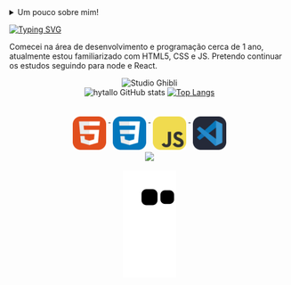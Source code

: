  <details>
 <summary>Um pouco sobre mim!
  
[![Typing SVG](https://readme-typing-svg.herokuapp.com/?color=800080&size=35&center=true&vCenter=true&width=1000&lines=HELLO,+MY+NAME+is+Hytallo+Sousa+Modesto;I'm+19+years+old;I+from+Brasil;Be+Welcome!+:%29)](https://git.io/typing-svg)
  
 Comecei na área de desenvolvimento e programação cerca de 1 ano, atualmente estou familiarizado com HTML5, CSS e JS. Pretendo continuar os estudos seguindo para node e React.
  
  
  <div align="center">
  
   ![Studio Ghibli](https://user-images.githubusercontent.com/104699641/192444433-8b739541-573c-4677-a93d-4dbddcbc7787.gif)   
 ![hytallo GitHub stats](https://github-readme-stats.vercel.app/api?username=hytallo36&show_icons=true&theme=radical) 
  [![Top Langs](https://github-readme-stats.vercel.app/api/top-langs/?username=hytallo36&layout=compact)](https://github.com/anuraghazra/github-readme-stats)
  </div>
<div align="center">
  <a href="https://github.com/hytallo36">  
</div>
<div align="center" style="display: inline_block"><br>
  <img src="https://github.com/tandpfun/skill-icons/raw/main/icons/HTML.svg" alt="HTML" height="60" style="vertical-align:top; margin:4px">
<img src="https://github.com/tandpfun/skill-icons/raw/main/icons/CSS.svg" alt="CSS" height="60" style="vertical-align:top; margin:4px">
<img src="https://github.com/tandpfun/skill-icons/raw/main/icons/JavaScript.svg" alt="Javascript" height="60" style="vertical-align:top; margin:4px">
<img src="https://github.com/tandpfun/skill-icons/raw/main/icons/VSCode-Dark.svg" alt="VS Code" height="60" style="vertical-align:top; margin:4px">
</div>
 
  
<div align="center"> 
  <a href="https://www.linkedin.com/in/hytallo-sousa-46a41b229/" target="_blank"><img src="https://img.shields.io/badge/-LinkedIn-%230077B5?style=for-the-badge&logo=linkedin&logoColor=white" target="_blank"></a>
 
  ![Snake animation](https://github.com/WaltRod/WaltRod/blob/output/github-contribution-grid-snake.svg)
 
</div>
